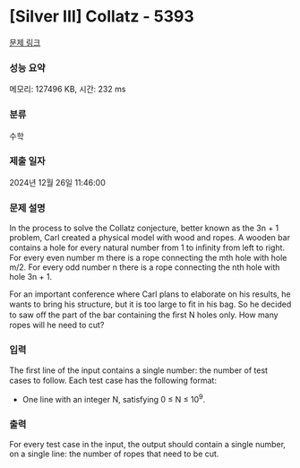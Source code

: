 # [Silver III] Collatz - 5393 

[문제 링크](https://www.acmicpc.net/problem/5393) 

### 성능 요약

메모리: 127496 KB, 시간: 232 ms

### 분류

수학

### 제출 일자

2024년 12월 26일 11:46:00

### 문제 설명

<p>In the process to solve the Collatz conjecture, better known as the 3n + 1 problem, Carl created a physical model with wood and ropes. A wooden bar contains a hole for every natural number from 1 to inﬁnity from left to right. For every even number m there is a rope connecting the mth hole with hole m/2. For every odd number n there is a rope connecting the nth hole with hole 3n + 1.</p>

<p>For an important conference where Carl plans to elaborate on his results, he wants to bring his structure, but it is too large to ﬁt in his bag. So he decided to saw oﬀ the part of the bar containing the ﬁrst N holes only. How many ropes will he need to cut?</p>

### 입력 

 <p>The ﬁrst line of the input contains a single number: the number of test cases to follow. Each test case has the following format:</p>

<ul>
	<li>One line with an integer N, satisfying 0 ≤ N ≤ 10<sup>9</sup>.</li>
</ul>

### 출력 

 <p>For every test case in the input, the output should contain a single number, on a single line: the number of ropes that need to be cut.</p>

